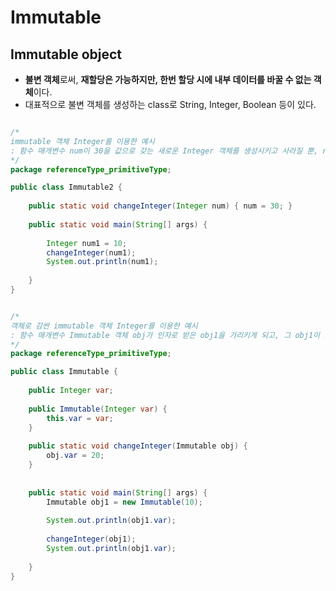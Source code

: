 # Immutable

## Immutable object
  - **불변 객체**로써, **재할당은 가능하지만, 한번 할당 시에 내부 데이터를 바꿀 수 없는 객체**이다.
  - 대표적으로 불변 객체를 생성하는 class로 String, Integer, Boolean 등이 있다.

```java

/*
immutable 객체 Integer를 이용한 예시
: 함수 매개변수 num이 30을 값으로 갖는 새로운 Integer 객체를 생성시키고 사라질 뿐, num1에는 변화가 없다.
*/
package referenceType_primitiveType;

public class Immutable2 {
	
	public static void changeInteger(Integer num) { num = 30; }
	
	public static void main(String[] args) {
		
		Integer num1 = 10;
		changeInteger(num1);
		System.out.println(num1);
		
	}
}


/*
객체로 감싼 immutable 객체 Integer를 이용한 예시
: 함수 매개변수 Immutable 객체 obj가 인자로 받은 obj1을 가리키게 되고, 그 obj1이 가리키는 Integer 객체를 바꾸기에 변화가 있다.
*/
package referenceType_primitiveType;

public class Immutable {
	
	public Integer var;
	
	public Immutable(Integer var) {
		this.var = var;
	}
	
	public static void changeInteger(Immutable obj) {
		obj.var = 20;
	}
	
	
	public static void main(String[] args) {
		Immutable obj1 = new Immutable(10);
		
		System.out.println(obj1.var);
		
		changeInteger(obj1);
		System.out.println(obj1.var);
		
	}
}

```
